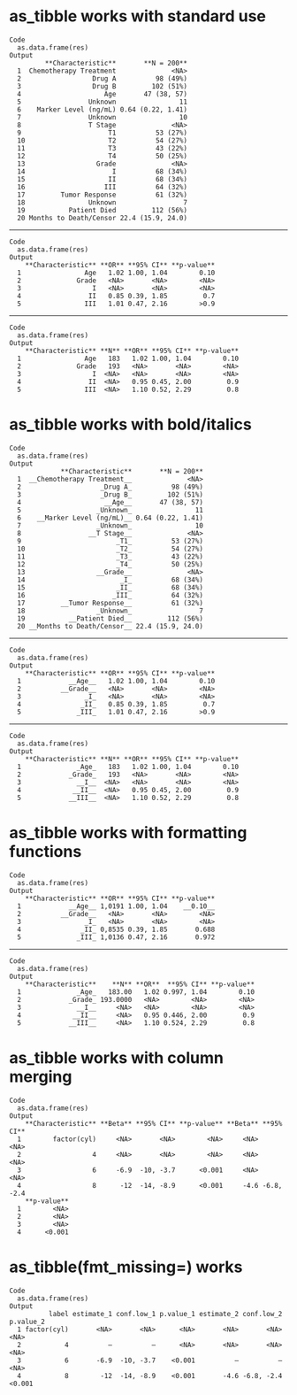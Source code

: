 # as_tibble works with standard use

    Code
      as.data.frame(res)
    Output
             **Characteristic**       **N = 200**
      1  Chemotherapy Treatment              <NA>
      2                  Drug A          98 (49%)
      3                  Drug B         102 (51%)
      4                     Age       47 (38, 57)
      5                 Unknown                11
      6    Marker Level (ng/mL) 0.64 (0.22, 1.41)
      7                 Unknown                10
      8                 T Stage              <NA>
      9                      T1          53 (27%)
      10                     T2          54 (27%)
      11                     T3          43 (22%)
      12                     T4          50 (25%)
      13                  Grade              <NA>
      14                      I          68 (34%)
      15                     II          68 (34%)
      16                    III          64 (32%)
      17         Tumor Response          61 (32%)
      18                Unknown                 7
      19           Patient Died         112 (56%)
      20 Months to Death/Censor 22.4 (15.9, 24.0)

---

    Code
      as.data.frame(res)
    Output
        **Characteristic** **OR** **95% CI** **p-value**
      1                Age   1.02 1.00, 1.04        0.10
      2              Grade   <NA>       <NA>        <NA>
      3                  I   <NA>       <NA>        <NA>
      4                 II   0.85 0.39, 1.85         0.7
      5                III   1.01 0.47, 2.16        >0.9

---

    Code
      as.data.frame(res)
    Output
        **Characteristic** **N** **OR** **95% CI** **p-value**
      1                Age   183   1.02 1.00, 1.04        0.10
      2              Grade   193   <NA>       <NA>        <NA>
      3                  I  <NA>   <NA>       <NA>        <NA>
      4                 II  <NA>   0.95 0.45, 2.00         0.9
      5                III  <NA>   1.10 0.52, 2.29         0.8

# as_tibble works with bold/italics

    Code
      as.data.frame(res)
    Output
                 **Characteristic**       **N = 200**
      1  __Chemotherapy Treatment__              <NA>
      2                    _Drug A_          98 (49%)
      3                    _Drug B_         102 (51%)
      4                     __Age__       47 (38, 57)
      5                   _Unknown_                11
      6    __Marker Level (ng/mL)__ 0.64 (0.22, 1.41)
      7                   _Unknown_                10
      8                 __T Stage__              <NA>
      9                        _T1_          53 (27%)
      10                       _T2_          54 (27%)
      11                       _T3_          43 (22%)
      12                       _T4_          50 (25%)
      13                  __Grade__              <NA>
      14                        _I_          68 (34%)
      15                       _II_          68 (34%)
      16                      _III_          64 (32%)
      17         __Tumor Response__          61 (32%)
      18                  _Unknown_                 7
      19           __Patient Died__         112 (56%)
      20 __Months to Death/Censor__ 22.4 (15.9, 24.0)

---

    Code
      as.data.frame(res)
    Output
        **Characteristic** **OR** **95% CI** **p-value**
      1            __Age__   1.02 1.00, 1.04        0.10
      2          __Grade__   <NA>       <NA>        <NA>
      3                _I_   <NA>       <NA>        <NA>
      4               _II_   0.85 0.39, 1.85         0.7
      5              _III_   1.01 0.47, 2.16        >0.9

---

    Code
      as.data.frame(res)
    Output
        **Characteristic** **N** **OR** **95% CI** **p-value**
      1              _Age_   183   1.02 1.00, 1.04        0.10
      2            _Grade_   193   <NA>       <NA>        <NA>
      3              __I__  <NA>   <NA>       <NA>        <NA>
      4             __II__  <NA>   0.95 0.45, 2.00         0.9
      5            __III__  <NA>   1.10 0.52, 2.29         0.8

# as_tibble works with formatting functions

    Code
      as.data.frame(res)
    Output
        **Characteristic** **OR** **95% CI** **p-value**
      1            __Age__ 1,0191 1.00, 1.04    __0.10__
      2          __Grade__   <NA>       <NA>        <NA>
      3                _I_   <NA>       <NA>        <NA>
      4               _II_ 0,8535 0.39, 1.85       0.688
      5              _III_ 1,0136 0.47, 2.16       0.972

---

    Code
      as.data.frame(res)
    Output
        **Characteristic**    **N** **OR**  **95% CI** **p-value**
      1              _Age_   183.00   1.02 0.997, 1.04        0.10
      2            _Grade_ 193.0000   <NA>        <NA>        <NA>
      3              __I__     <NA>   <NA>        <NA>        <NA>
      4             __II__     <NA>   0.95 0.446, 2.00         0.9
      5            __III__     <NA>   1.10 0.524, 2.29         0.8

# as_tibble works with column merging

    Code
      as.data.frame(res)
    Output
        **Characteristic** **Beta** **95% CI** **p-value** **Beta** **95% CI**
      1        factor(cyl)     <NA>       <NA>        <NA>     <NA>       <NA>
      2                  4     <NA>       <NA>        <NA>     <NA>       <NA>
      3                  6     -6.9  -10, -3.7      <0.001     <NA>       <NA>
      4                  8      -12  -14, -8.9      <0.001     -4.6 -6.8, -2.4
        **p-value**
      1        <NA>
      2        <NA>
      3        <NA>
      4      <0.001

# as_tibble(fmt_missing=) works

    Code
      as.data.frame(res)
    Output
              label estimate_1 conf.low_1 p.value_1 estimate_2 conf.low_2 p.value_2
      1 factor(cyl)       <NA>       <NA>      <NA>       <NA>       <NA>      <NA>
      2           4          —          —      <NA>       <NA>       <NA>      <NA>
      3           6       -6.9  -10, -3.7    <0.001          —          —      <NA>
      4           8        -12  -14, -8.9    <0.001       -4.6 -6.8, -2.4    <0.001

